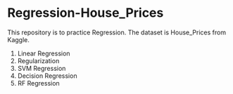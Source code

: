 # Regression-House_Prices

This repository is to practice Regression. The dataset is House_Prices from Kaggle.  
1. Linear Regression  
2. Regularization  
3. SVM Regression 
4. Decision Regression  
5. RF Regression  
